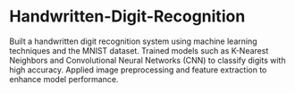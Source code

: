 # Handwritten-Digit-Recognition
Built a handwritten digit recognition system using machine learning  techniques and the MNIST dataset. Trained models such as K-Nearest Neighbors and Convolutional  Neural Networks (CNN) to classify digits with high accuracy. Applied image preprocessing and  feature extraction to enhance model performance.
